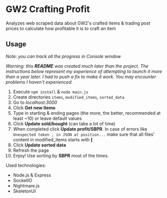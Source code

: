 # GW2 Crafting Profit
Analyzes web scraped data about GW2's crafted items &amp; trading post prices to calculate how profitable it is to craft an item

## Usage

*Note: you can track all the progress in Console window*

*Warning: this **README** was created much later than the project. The instructions below represent my experience of attempting to launch it more than a year later. I had to push a fix to make it work. You may encounter problems I haven't experienced.*

1. Execute ```npm install``` & ```node main.js```
2. Create directories ```items```, ```modified_items```, ```sorted_data```
3. Go to *localhost:3000*
4. Click **Get new items**
5. Type in starting & ending pages (the more, the better, recommended at least ~10) or leave default values
6. Click **Update sold/bought** (can take a lot of time)
7. When completed click **Update profit/SBPR**. In case of errors like ```Unexpected token , in JSON at position...``` make sure that all files' content in modified_items starts with **[**
8. Click **Update sorted data**
9. Refresh the page
10. Enjoy! Use sorting by **SBPR** most of the times.

Used technologies:
- Node.js & Express
- SocketIO
- Nightmare.js
- SkeletonUI
